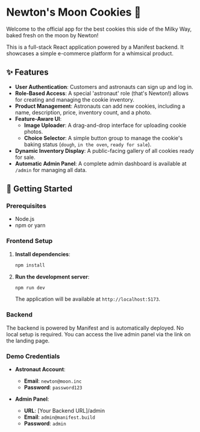# Newton's Moon Cookies 🍪

Welcome to the official app for the best cookies this side of the Milky Way, baked fresh on the moon by Newton!

This is a full-stack React application powered by a Manifest backend. It showcases a simple e-commerce platform for a whimsical product.

## ✨ Features

- **User Authentication**: Customers and astronauts can sign up and log in.
- **Role-Based Access**: A special 'astronaut' role (that's Newton!) allows for creating and managing the cookie inventory.
- **Product Management**: Astronauts can add new cookies, including a name, description, price, inventory count, and a photo.
- **Feature-Aware UI**:
  - **Image Uploader**: A drag-and-drop interface for uploading cookie photos.
  - **Choice Selector**: A simple button group to manage the cookie's baking status (`dough`, `in the oven`, `ready for sale`).
- **Dynamic Inventory Display**: A public-facing gallery of all cookies ready for sale.
- **Automatic Admin Panel**: A complete admin dashboard is available at `/admin` for managing all data.

## 🚀 Getting Started

### Prerequisites

- Node.js
- npm or yarn

### Frontend Setup

1.  **Install dependencies**:
    ```bash
    npm install
    ```
2.  **Run the development server**:
    ```bash
    npm run dev
    ```
    The application will be available at `http://localhost:5173`.

### Backend

The backend is powered by Manifest and is automatically deployed. No local setup is required. You can access the live admin panel via the link on the landing page.

### Demo Credentials

- **Astronaut Account**:
  - **Email**: `newton@moon.inc`
  - **Password**: `password123`

- **Admin Panel**:
  - **URL**: [Your Backend URL]/admin
  - **Email**: `admin@manifest.build`
  - **Password**: `admin`

